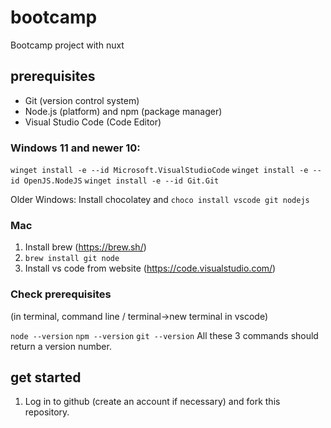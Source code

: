 # bootcamp
Bootcamp project with nuxt

## prerequisites

* Git (version control system)
* Node.js (platform) and npm (package manager)
* Visual Studio Code (Code Editor)

### Windows 11 and newer 10:
`winget install -e --id Microsoft.VisualStudioCode`
`winget install -e --id OpenJS.NodeJS`
`winget install -e --id Git.Git`

Older Windows: Install chocolatey and `choco install vscode git nodejs`

### Mac
1. Install brew (https://brew.sh/)
2. `brew install git node`
3. Install vs code from website (https://code.visualstudio.com/)

### Check prerequisites
(in terminal, command line / terminal->new terminal in vscode)

`node --version`
`npm --version`
`git --version`
All these 3 commands should return a version number.

## get started
1. Log in to github (create an account if necessary) and fork this repository.
